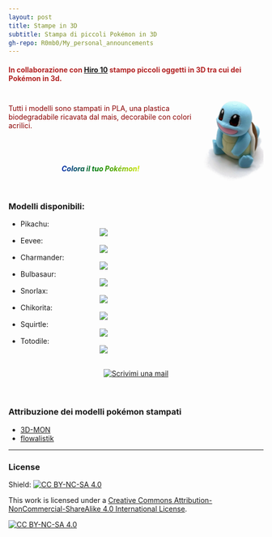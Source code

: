 ```yaml
---
layout: post
title: Stampe in 3D
subtitle: Stampa di piccoli Pokémon in 3D
gh-repo: R0mb0/My_personal_announcements
---
```


<h4 style="color: FireBrick;"> In collaborazione con <a href="https://www.instagram.com/hiro10_pesaro/" target="_blank">Hiro 10</a> stampo piccoli oggetti in 3D tra cui dei Pokémon in 3d. </h4>

<div style="display: flex; align-items: center; gap: 20px;">

 <span>
    <p style="color: DarkRed;"> Tutti i modelli sono stampati in PLA, una plastica biodegradabile ricavata dal mais, decorabile con colori acrilici.</p><br><br>
   <h5 class="rainbow-animated" align="center">Colora il tuo Pokémon!</h5>
<style>
.rainbow-animated {
  background: linear-gradient(270deg, red, orange, yellow, green, blue, indigo, violet, red);
  background-size: 200% 200%;
  -webkit-background-clip: text;
  -webkit-text-fill-color: transparent;
  background-clip: text;
  animation: rainbow-move 3s linear infinite;
  font-weight: bold;
}
@keyframes rainbow-move {
  0% { background-position: 0% 50%; }
  100% { background-position: 100% 50%; }
}
</style>

  </span>

  <img src="https://github.com/R0mb0/My_personal_announcements/blob/main/Buisness_cards/3D-Prints/pokemon.png?raw=true" 
     style="width: 35%; min-width: 120px; max-width: 240px; mix-blend-mode: multiply;">

</div>

### Modelli disponibili: 

 <ul>
  <li> Pikachu: 
    <img src="https://cdn.thingiverse.com/renders/60/5d/6d/72/c4/pikachu_low_poly_pokemon_flowalistik_display_large.jpg" 
         style="display:block;margin:auto;width:35%;mix-blend-mode: multiply;"> 
  </li>
  <li> Eevee: 
    <img src="https://cdn.thingiverse.com/renders/85/c1/2a/d2/78/09922cabe7e455a53688cb862b9ab97c_display_large.jpg" 
         style="display:block;margin:auto;width:35%;mix-blend-mode: multiply;"> 
  </li>
  <li> Charmander: 
    <img src="https://cdn.thingiverse.com/renders/03/8d/7b/6d/ba/charmander_low_poly_pokemon_flowalistik_display_large.jpg" 
         style="display:block;margin:auto;width:35%;mix-blend-mode: multiply;"> 
  </li>
  <li> Bulbasaur: 
    <img src="https://cdn.thingiverse.com/renders/81/4e/7c/0b/7c/bulbasaur_low_poly_pokemon_flowalistik_display_large.jpg" 
         style="display:block;margin:auto;width:35%;mix-blend-mode: multiply;"> 
  </li>
  <li> Snorlax: 
    <img src="https://makerworld.bblmw.com/makerworld/model/USd782888c06934e/design/2024-06-22_qu93q615fezi.jpg?x-oss-process=image/resize,w_1000/format,webp" 
         style="display:block;margin:auto;width:35%;mix-blend-mode: multiply;"> 
  </li>
  <li> Chikorita: 
    <img src="https://cdn.thingiverse.com/renders/e7/10/f5/7f/99/chikorita_low_poly_pokemon_flowalistik_display_large.jpg" 
         style="display:block;margin:auto;width:35%;mix-blend-mode: multiply;"> 
  </li>
  <li> Squirtle: 
    <img src="https://cdn.thingiverse.com/renders/12/6a/bf/d9/54/squirtle_low_poly_pokemon_flowalistik_display_large.jpg" 
         style="display:block;margin:auto;width:35%;mix-blend-mode: multiply;"> 
  </li>
  <li> Totodile: 
    <img src="https://cdn.thingiverse.com/renders/17/66/f8/1e/3c/totodile_low_poly_pokemon_flowalistik_display_large.jpg" 
         style="display:block;margin:auto;width:35%;mix-blend-mode: multiply;"> 
  </li>
</ul>
<br>
<div align="center">
 <a href="mailto:f.rombaldoni@campus.uniurb.it?subject=Stampa di un pokémon">
  <img src="https://custom-icon-badges.demolab.com/badge/-CONTATTAMI!-blue?style=for-the-badge&logo=contact&logoColor=white" alt="Scrivimi una mail" style="width:50%;">
</a>
</div>
<br>
<br>

### Attribuzione dei modelli pokémon stampati 

- [3D-MON](https://www.thingiverse.com/3d-mon/designs)
- [flowalistik](https://www.thingiverse.com/flowalistik/designs)

___

### License
Shield: [![CC BY-NC-SA 4.0][cc-by-nc-sa-shield]][cc-by-nc-sa]

This work is licensed under a
[Creative Commons Attribution-NonCommercial-ShareAlike 4.0 International License][cc-by-nc-sa].

[![CC BY-NC-SA 4.0][cc-by-nc-sa-image]][cc-by-nc-sa]

[cc-by-nc-sa]: http://creativecommons.org/licenses/by-nc-sa/4.0/
[cc-by-nc-sa-image]: https://licensebuttons.net/l/by-nc-sa/4.0/88x31.png
[cc-by-nc-sa-shield]: https://img.shields.io/badge/License-CC%20BY--NC--SA%204.0-lightgrey.svg
